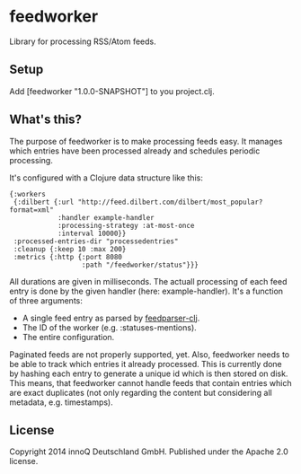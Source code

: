 # feedworker

Library for processing RSS/Atom feeds.

## Setup

Add [feedworker "1.0.0-SNAPSHOT"] to you project.clj.

## What's this?

The purpose of feedworker is to make processing feeds easy. It manages which entries have been processed already and schedules periodic processing.

It's configured with a Clojure data structure like this:

    {:workers
     {:dilbert {:url "http://feed.dilbert.com/dilbert/most_popular?format=xml"
                :handler example-handler
                :processing-strategy :at-most-once
                :interval 10000}}
     :processed-entries-dir "processedentries"
     :cleanup {:keep 10 :max 200}
     :metrics {:http {:port 8080
                      :path "/feedworker/status"}}}

All durations are given in milliseconds. The actuall processing of each feed entry is done by the given handler (here: example-handler). It's a function of three arguments:

* A single feed entry as parsed by [feedparser-clj](https://github.com/scsibug/feedparser-clj).
* The ID of the worker (e.g. :statuses-mentions).
* The entire configuration.

Paginated feeds are not properly supported, yet. Also, feedworker needs to be able to track which entries it already processed. This is currently done by hashing each entry to generate a unique id which is then stored on disk. This means, that feedworker cannot handle feeds that contain entries which are exact duplicates (not only regarding the content but considering all metadata, e.g. timestamps).

## License

Copyright 2014 innoQ Deutschland GmbH. Published under the Apache 2.0 license.
